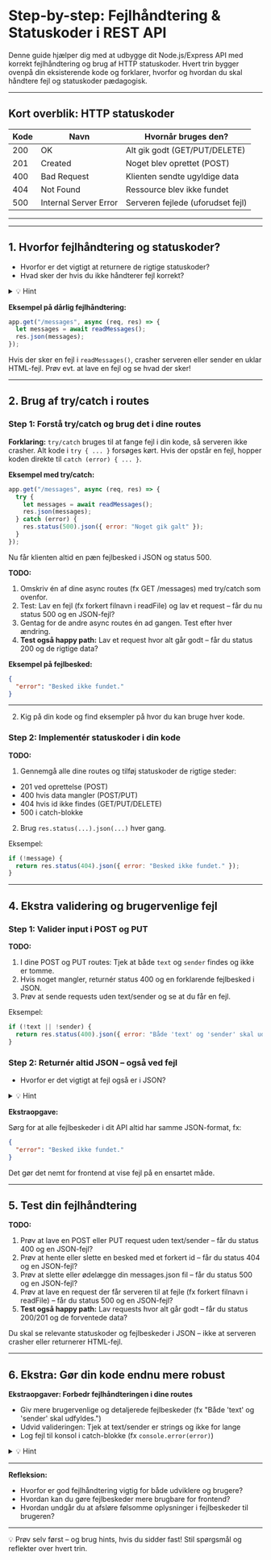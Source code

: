 # Step-by-step: Fejlhåndtering & Statuskoder i REST API

Denne guide hjælper dig med at udbygge dit Node.js/Express API med korrekt fejlhåndtering og brug af HTTP statuskoder. Hvert trin bygger ovenpå din eksisterende kode og forklarer, hvorfor og hvordan du skal håndtere fejl og statuskoder pædagogisk.

---

## Kort overblik: HTTP statuskoder

| Kode | Navn                  | Hvornår bruges den?               |
| ---- | --------------------- | --------------------------------- |
| 200  | OK                    | Alt gik godt (GET/PUT/DELETE)     |
| 201  | Created               | Noget blev oprettet (POST)        |
| 400  | Bad Request           | Klienten sendte ugyldige data     |
| 404  | Not Found             | Ressource blev ikke fundet        |
| 500  | Internal Server Error | Serveren fejlede (uforudset fejl) |

---

---

## 1. Hvorfor fejlhåndtering og statuskoder?

- Hvorfor er det vigtigt at returnere de rigtige statuskoder?
- Hvad sker der hvis du ikke håndterer fejl korrekt?

<details>
<summary>💡 Hint</summary>
Statuskoder gør det nemt for klienten at forstå om en request lykkedes eller fejlede. Fejlhåndtering sikrer at serveren ikke crasher og at brugeren får brugbare fejlbeskeder.
</details>

**Eksempel på dårlig fejlhåndtering:**

```js
app.get("/messages", async (req, res) => {
  let messages = await readMessages();
  res.json(messages);
});
```

Hvis der sker en fejl i `readMessages()`, crasher serveren eller sender en uklar HTML-fejl. Prøv evt. at lave en fejl og se hvad der sker!

---

## 2. Brug af try/catch i routes

### Step 1: Forstå try/catch og brug det i dine routes

**Forklaring:**
`try/catch` bruges til at fange fejl i din kode, så serveren ikke crasher. Alt kode i `try { ... }` forsøges kørt. Hvis der opstår en fejl, hopper koden direkte til `catch (error) { ... }`.

**Eksempel med try/catch:**

```js
app.get("/messages", async (req, res) => {
  try {
    let messages = await readMessages();
    res.json(messages);
  } catch (error) {
    res.status(500).json({ error: "Noget gik galt" });
  }
});
```

Nu får klienten altid en pæn fejlbesked i JSON og status 500.

**TODO:**

1. Omskriv én af dine async routes (fx GET /messages) med try/catch som ovenfor.
2. Test: Lav en fejl (fx forkert filnavn i readFile) og lav et request – får du nu status 500 og en JSON-fejl?
3. Gentag for de andre async routes én ad gangen. Test efter hver ændring.
4. **Test også happy path:** Lav et request hvor alt går godt – får du status 200 og de rigtige data?

**Eksempel på fejlbesked:**

```json
{
  "error": "Besked ikke fundet."
}
```

---

2. Kig på din kode og find eksempler på hvor du kan bruge hver kode.

### Step 2: Implementér statuskoder i din kode

**TODO:**

1. Gennemgå alle dine routes og tilføj statuskoder de rigtige steder:

- 201 ved oprettelse (POST)
- 400 hvis data mangler (POST/PUT)
- 404 hvis id ikke findes (GET/PUT/DELETE)
- 500 i catch-blokke

2. Brug `res.status(...).json(...)` hver gang.

Eksempel:

```js
if (!message) {
  return res.status(404).json({ error: "Besked ikke fundet." });
}
```

---

## 4. Ekstra validering og brugervenlige fejl

### Step 1: Valider input i POST og PUT

**TODO:**

1. I dine POST og PUT routes: Tjek at både `text` og `sender` findes og ikke er tomme.
2. Hvis noget mangler, returnér status 400 og en forklarende fejlbesked i JSON.
3. Prøv at sende requests uden text/sender og se at du får en fejl.

Eksempel:

```js
if (!text || !sender) {
  return res.status(400).json({ error: "Både 'text' og 'sender' skal udfyldes." });
}
```

### Step 2: Returnér altid JSON – også ved fejl

- Hvorfor er det vigtigt at fejl også er i JSON?
<details>
<summary>💡 Hint</summary>
Klienter forventer at alle svar fra et API er i samme format. Det gør det nemmere at håndtere fejl på frontend.
</details>

**Ekstraopgave:**

Sørg for at alle fejlbeskeder i dit API altid har samme JSON-format, fx:

```json
{
  "error": "Besked ikke fundet."
}
```

Det gør det nemt for frontend at vise fejl på en ensartet måde.

---

## 5. Test din fejlhåndtering

**TODO:**

1. Prøv at lave en POST eller PUT request uden text/sender – får du status 400 og en JSON-fejl?
2. Prøv at hente eller slette en besked med et forkert id – får du status 404 og en JSON-fejl?
3. Prøv at slette eller ødelægge din messages.json fil – får du status 500 og en JSON-fejl?
4. Prøv at lave en request der får serveren til at fejle (fx forkert filnavn i readFile) – får du status 500 og en JSON-fejl?
5. **Test også happy path:** Lav requests hvor alt går godt – får du status 200/201 og de forventede data?

Du skal se relevante statuskoder og fejlbeskeder i JSON – ikke at serveren crasher eller returnerer HTML-fejl.

---

## 6. Ekstra: Gør din kode endnu mere robust

**Ekstraopgaver: Forbedr fejlhåndteringen i dine routes**

- Giv mere brugervenlige og detaljerede fejlbeskeder (fx "Både 'text' og 'sender' skal udfyldes.")
- Udvid valideringen: Tjek at text/sender er strings og ikke for lange
- Log fejl til konsol i catch-blokke (fx `console.error(error)`)

<details>
<summary>💡 Hint</summary>
Prøv at gøre fejlbeskederne så brugbare som muligt for frontend-brugeren. Du kan fx skrive:

```js
if (!text || !sender) {
  return res.status(400).json({ error: "Både 'text' og 'sender' skal udfyldes." });
}
if (typeof text !== "string" || typeof sender !== "string") {
  return res.status(400).json({ error: "Text og sender skal være tekst." });
}
if (text.length > 500) {
  return res.status(400).json({ error: "Beskeden må maks. være 500 tegn." });
}
```

Og i catch:

```js
catch (error) {
  console.error(error);
  res.status(500).json({ error: "Serverfejl" });
}
```

</details>

---

**Refleksion:**

- Hvorfor er god fejlhåndtering vigtig for både udviklere og brugere?
- Hvordan kan du gøre fejlbeskeder mere brugbare for frontend?
- Hvordan undgår du at afsløre følsomme oplysninger i fejlbeskeder til brugeren?

---

💡 Prøv selv først – og brug hints, hvis du sidder fast!
Stil spørgsmål og reflekter over hvert trin.
